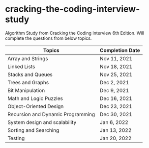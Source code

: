 # cracking-the-coding-interview-study
Algorithm Study from Cracking the Coding Interview 6th Edition.
Will complete the questions from below topics. 

| Topics | Completion Date|
| ------------- | ------------- |
|Array and Strings| Nov 11, 2021|
|Linked Lists| Nov 18, 2021|
|Stacks and Queues| Nov 25, 2021|
|Trees and Graphs| Dec 2, 2021|
|Bit Manipulation| Dec 9, 2021|
|Math and Logic Puzzles| Dec 16, 2021|
|Object-Oriented Design| Dec 23, 2021|
|Recursion and Dynamic Programming| Dec 30, 2021|
|System design and scalability| Jan 6, 2022|
|Sorting and Searching| Jan 13, 2022|
|Testing| Jan 20, 2022|
